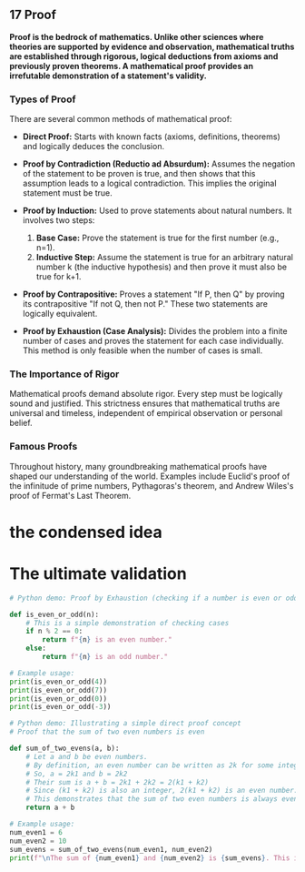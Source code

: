 ## 17 Proof

**Proof is the bedrock of mathematics. Unlike other sciences where theories are supported by evidence and observation, mathematical truths are established through rigorous, logical deductions from axioms and previously proven theorems. A mathematical proof provides an irrefutable demonstration of a statement's validity.**

### Types of Proof

There are several common methods of mathematical proof:

*   **Direct Proof:** Starts with known facts (axioms, definitions, theorems) and logically deduces the conclusion.

*   **Proof by Contradiction (Reductio ad Absurdum):** Assumes the negation of the statement to be proven is true, and then shows that this assumption leads to a logical contradiction. This implies the original statement must be true.

*   **Proof by Induction:** Used to prove statements about natural numbers. It involves two steps:
    1.  **Base Case:** Prove the statement is true for the first number (e.g., n=1).
    2.  **Inductive Step:** Assume the statement is true for an arbitrary natural number k (the inductive hypothesis) and then prove it must also be true for k+1.

*   **Proof by Contrapositive:** Proves a statement "If P, then Q" by proving its contrapositive "If not Q, then not P." These two statements are logically equivalent.

*   **Proof by Exhaustion (Case Analysis):** Divides the problem into a finite number of cases and proves the statement for each case individually. This method is only feasible when the number of cases is small.

### The Importance of Rigor

Mathematical proofs demand absolute rigor. Every step must be logically sound and justified. This strictness ensures that mathematical truths are universal and timeless, independent of empirical observation or personal belief.

### Famous Proofs

Throughout history, many groundbreaking mathematical proofs have shaped our understanding of the world. Examples include Euclid's proof of the infinitude of prime numbers, Pythagoras's theorem, and Andrew Wiles's proof of Fermat's Last Theorem.

# the condensed idea

# The ultimate validation

```python
# Python demo: Proof by Exhaustion (checking if a number is even or odd)

def is_even_or_odd(n):
    # This is a simple demonstration of checking cases
    if n % 2 == 0:
        return f"{n} is an even number."
    else:
        return f"{n} is an odd number."

# Example usage:
print(is_even_or_odd(4))
print(is_even_or_odd(7))
print(is_even_or_odd(0))
print(is_even_or_odd(-3))

# Python demo: Illustrating a simple direct proof concept
# Proof that the sum of two even numbers is even

def sum_of_two_evens(a, b):
    # Let a and b be even numbers.
    # By definition, an even number can be written as 2k for some integer k.
    # So, a = 2k1 and b = 2k2
    # Their sum is a + b = 2k1 + 2k2 = 2(k1 + k2)
    # Since (k1 + k2) is also an integer, 2(k1 + k2) is an even number.
    # This demonstrates that the sum of two even numbers is always even.
    return a + b

# Example usage:
num_even1 = 6
num_even2 = 10
sum_evens = sum_of_two_evens(num_even1, num_even2)
print(f"\nThe sum of {num_even1} and {num_even2} is {sum_evens}. This is an even number.")
```